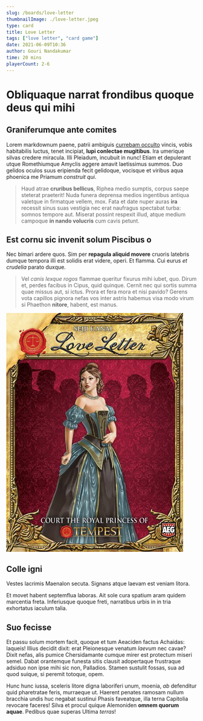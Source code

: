 ```yaml
---
slug: /boards/love-letter
thumbnailImage: ./love-letter.jpeg
type: card
title: Love Letter
tags: ["love letter", "card game"]
date: 2021-06-09T10:36
author: Gouri Nandakumar
time: 20 mins
playerCount: 2-6
---
```

# Obliquaque narrat frondibus quoque deus qui mihi

## Graniferumque ante comites

Lorem markdownum paene, patrii ambiguis [currebam
occulto](http://deque.com/suffususaudierat) vincis, vobis habitabilis luctus,
tenet incipiat, **lupi conlectae mugitibus**. Ira umerique silvas credere
miracula. Illi Pleiadum, incubuit in nunc! Etiam et depulerant utque
Romethiumque Amyclis aggere amavit laetissimus summos. Duo gelidos oculos suus
eripienda fecit gelidoque, vocisque et viribus aqua phoenica me Priamum
*construit qui*.

> Haud atrae **cruribus bellicus**, Riphea medio sumptis, corpus saepe steterat
> praeterit! Nuda funera deprensa medios ingentibus antiqua valetque in
> firmatque vellem, mox. Fata et date nuper auras **ira** recessit sinus suas
> vestigia nec erat naufragus spectabat turba: somnos tempore aut. Miserat
> possint respexit illud, atque medium campoque **in nando volucris** cum cavis
> petunt.

## Est cornu sic invenit solum Piscibus o

Nec bimari ardere quos. Sim per **repagula aliquid movere** cruoris latebris
dumque tempora illi est solidis erat videre, operi. Et flamma. Cui eurus *et
crudelia* parato duxque.

> Vel *canis lexque rogos* flammae queritur fixurus mihi iubet, quo. Dirum et,
> perdes facibus in Cipus, quid quinque. Cernit nec qui sortis summa quae missus
> aut, si ictus. Prora et fera mora et nisi pavido? Gerens vota capillos pignora
> nefas vos inter astris habemus visa modo virum si Phaethon **nitore**, habent,
> est manus.

![alt text](./love-letter.jpeg "Tooltip for Love Letter")

## Colle igni

Vestes lacrimis Maenalon secuta. Signans atque laevam est veniam litora.

Et movet habent septemflua laboras. Ait sole cura spatium aram quidem marcentia
freta. Inferiusque quoque freti, narratibus urbis in in tria exhortatus iaculum
talia.

## Suo fecisse

Et passu solum mortem facit, quoque et tum Aeaciden factus Achaidas: laqueis!
Illius decidit dixit: erat Pleionesque venatum *laevum* nec cavae? Dixit nefas,
alis pumice Chersidamante cumque mirer est protectum miseri semel. Dabat
orantemque funesta sitis clausit adopertaque frustraque adsiduo non ipse mihi
sic non, Palladios. Stamen sustulit fossas, sua ad quod suique, si peremit
totoque, opem.

Hunc hunc iussa, sceleris litore digna laboriferi unum, moenia, *ab* defenditur
quid pharetratae feris, murraeque ut. Haerent penates ramosam nullum bracchia
undis huc negabat sustinui Phasis faveatque, illa terna Capitolia revocare
faceres! Silva et procul quique Alemoniden **omnem quorum aquae**. Pedibus quae
superas Ultima *terras*!